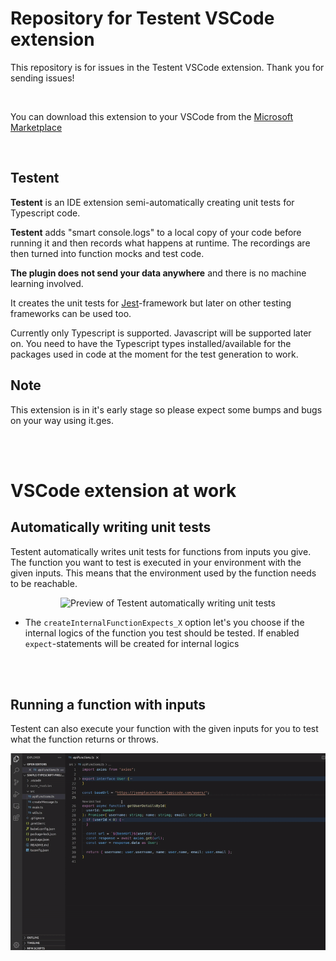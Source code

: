 # Repository for Testent VSCode extension

This repository is for issues in the Testent VSCode extension. Thank you for sending issues!

<br/>

You can download this extension to your VSCode from the [Microsoft Marketplace](https://marketplace.visualstudio.com/items?itemName=Testent.testent-vscode-extension)

<br/>

## Testent
**Testent** is an IDE extension semi-automatically creating unit tests for Typescript code. 

**Testent** adds "smart console.logs" to a local copy of your code before running it and then records what happens at runtime. The recordings are then turned into function mocks and test code.

**The plugin does not send your data anywhere** and there is no machine learning involved.

It creates the unit tests for [Jest](https://jestjs.io/)-framework but later on other testing frameworks can be used too.

Currently only Typescript is supported. Javascript will be supported later on. You need to have the Typescript types installed/available for the packages used in code at the moment for the test generation to work.

## Note
This extension is in it's early stage so please expect some bumps and bugs on your way using it.ges.

<br/><br/>

# VSCode extension at work
## Automatically writing unit tests

Testent automatically writes unit tests for functions from inputs you give. The function you want to test is executed in your environment with the given inputs. This means that the environment used by the function needs to be reachable.

<p align="center">
  <picture>
      <source srcset="./images/docs/testent-automated-unit-test-writing-preview.webp" type="image/webp">
      <source srcset="./images/docs/testent-automated-unit-test-writing-preview.gif" type="image/gif">
      <img src="./images/docs/testent-automated-unit-test-writing-preview.gif" alt="Preview of Testent automatically writing unit tests">
  </picture>
</p>

- The `createInternalFunctionExpects_X` option let's you choose if the internal logics of the function you test should be tested. If enabled `expect`-statements will be created for internal logics

<br/><br/>

## Running a function with inputs

Testent can also execute your function with the given inputs for you to test what the function returns or throws.

<p align="center">
  <img src="./images/docs/testent-execute-function-preview.gif" alt="Preview of Testent running function with inputs" />
</p>

